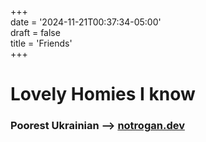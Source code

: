 +++  
date = '2024-11-21T00:37:34-05:00'  
draft = false  
title = 'Friends'  
+++

# Lovely Homies I know

### Poorest Ukrainian --> [notrogan.dev](notrogan.dev)